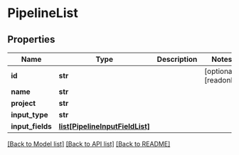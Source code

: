 # PipelineList

## Properties
Name | Type | Description | Notes
------------ | ------------- | ------------- | -------------
**id** | **str** |  | [optional] [readonly] 
**name** | **str** |  | 
**project** | **str** |  | 
**input_type** | **str** |  | 
**input_fields** | [**list[PipelineInputFieldList]**](PipelineInputFieldList.md) |  | 

[[Back to Model list]](../README.md#documentation-for-models) [[Back to API list]](../README.md#documentation-for-api-endpoints) [[Back to README]](../README.md)


